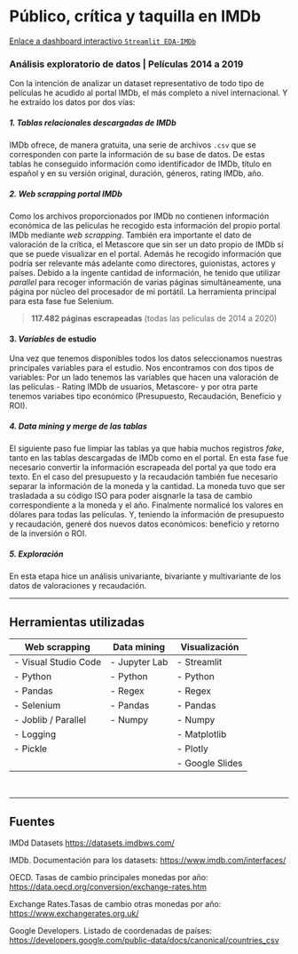 # Público, crítica y taquilla en IMDb
[Enlace a dashboard interactivo `Streamlit EDA-IMDb`](https://share.streamlit.io/casiopa/eda-imdb/main/src/utils/streamlit/EDA_IMDb_main.py)

### Análisis exploratorio de datos | Películas 2014 a 2019
Con la intención de analizar un dataset representativo de todo tipo de películas he acudido al portal IMDb, el más completo a nivel internacional. Y he extraído los datos por dos vías: 

##### 1. Tablas relacionales descargadas de IMDb
IMDb ofrece, de manera gratuita, una serie de archivos `.csv` que se corresponden con parte la información de su base de datos. De estas tablas he conseguido información como identificador de IMDb, título en español y en su versión original, duración, géneros, rating IMDb, año.

##### 2. *Web scrapping* portal IMDb
Como los archivos proporcionados por IMDb no contienen información económica de las películas he recogido esta información del propio portal IMDb mediante *web scrapping*. También era importante el dato de valoración de la crítica, el Metascore que sin ser un dato propio de IMDb sí que se puede visualizar en el portal. Además he recogido información que podría ser relevante más adelante como directores, guionistas, actores y países. Debido a la ingente cantidad de información, he tenido que utilizar *parallel* para recoger información de varias páginas simultáneamente, una página por núcleo del procesador de mi portátil. La herramienta principal para esta fase fue Selenium.
> **117.482 páginas escrapeadas** (todas las películas de 2014 a 2020)

#### 3. *Variables* de estudio
Una vez que tenemos disponibles todos los datos seleccionamos nuestras principales variables para el estudio.
Nos encontramos con dos tipos de variables: Por un lado tenemos las variables que hacen una valoración de las películas - Rating IMDb de usuarios, Metascore- y por otra parte tenemos variabes tipo económico (Presupuesto, Recaudación, Beneficio y ROI).

##### 4. *Data mining* y *merge* de las tablas
El siguiente paso fue limpiar las tablas ya que había muchos registros *fake*, tanto en las tablas descargadas de IMDb como en el portal.
En esta fase fue necesario convertir la información escrapeada del portal ya que todo era texto. En el caso del presupuesto y la recaudación también fue necesario separar la información de la moneda y la cantidad. La moneda tuvo que ser trasladada a su código ISO para poder aisgnarle la tasa de cambio correspondiente a la moneda y el año. Finalmente normalicé los valores en dólares para todas las películas.
Y, teniendo la información de presupuesto y recaudación, generé dos nuevos datos económicos: beneficio y retorno de la inversión o ROI.

##### 5. Exploración
En esta etapa hice un análisis univariante, bivariante y multivariante de los datos de valoraciones y recaudación.


---
## Herramientas utilizadas

| Web scrapping 		| Data mining		| Visualización  	|
|---			      		|---		    		|---		      		|
| - Visual Studio Code	| - Jupyter Lab		| - Streamlit		|
| - Python				| - Python			| - Python			|
| - Pandas				| - Regex			| - Regex			|
| - Selenium			| - Pandas			| - Pandas			|
| - Joblib / Parallel	| - Numpy			| - Numpy			|
| - Logging				|   				| - Matplotlib		|
| - Pickle				|   				| - Plotly			|
|   					|   				| - Google Slides	|

<p><br></p>

---
## Fuentes

IMDd Datasets
https://datasets.imdbws.com/

IMDb. Documentación para los datasets:
https://www.imdb.com/interfaces/

OECD. Tasas de cambio principales monedas por año:
https://data.oecd.org/conversion/exchange-rates.htm

Exchange Rates.Tasas de cambio otras monedas por año:
https://www.exchangerates.org.uk/

Google Developers. Listado de coordenadas de países:
https://developers.google.com/public-data/docs/canonical/countries_csv
